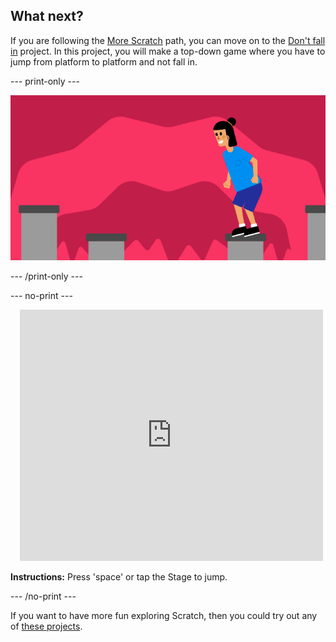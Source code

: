 ## What next?

If you are following the [More Scratch](https://projects.raspberrypi.org/en/raspberrypi/more-scratch) path, you can move on to the [Don't fall in](https://projects.raspberrypi.org/en/projects/dont-fall-in) project. In this project, you will make a top-down game where you have to jump from platform to platform and not fall in.

--- print-only ---

![Don't fall in project](images/dont-fall-in-project.png)

--- /print-only ---

--- no-print ---

<div class="scratch-preview" style="margin-left: 15px;">
  <iframe allowtransparency="true" width="485" height="402" src="https://scratch.mit.edu/projects/embed/525202210/?autostart=false" frameborder="0"></iframe>
</div>

**Instructions:** Press 'space' or tap the Stage to jump.

--- /no-print ---

If you want to have more fun exploring Scratch, then you could try out any of [these projects](https://projects.raspberrypi.org/en/projects?software%5B%5D=scratch&curriculum%5B%5D=%201).
